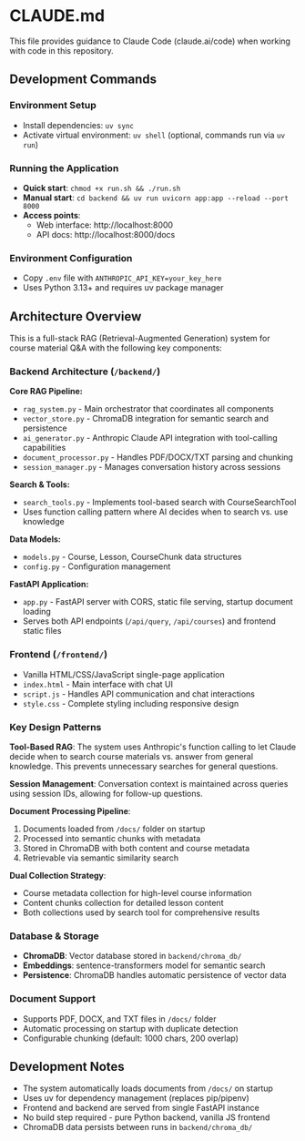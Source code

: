 # CLAUDE.md

This file provides guidance to Claude Code (claude.ai/code) when working with code in this repository.

## Development Commands

### Environment Setup
- Install dependencies: `uv sync`
- Activate virtual environment: `uv shell` (optional, commands run via `uv run`)

### Running the Application
- **Quick start**: `chmod +x run.sh && ./run.sh`
- **Manual start**: `cd backend && uv run uvicorn app:app --reload --port 8000`
- **Access points**:
  - Web interface: http://localhost:8000
  - API docs: http://localhost:8000/docs

### Environment Configuration
- Copy `.env` file with `ANTHROPIC_API_KEY=your_key_here`
- Uses Python 3.13+ and requires uv package manager

## Architecture Overview

This is a full-stack RAG (Retrieval-Augmented Generation) system for course material Q&A with the following key components:

### Backend Architecture (`/backend/`)

**Core RAG Pipeline:**
- `rag_system.py` - Main orchestrator that coordinates all components
- `vector_store.py` - ChromaDB integration for semantic search and persistence
- `ai_generator.py` - Anthropic Claude API integration with tool-calling capabilities
- `document_processor.py` - Handles PDF/DOCX/TXT parsing and chunking
- `session_manager.py` - Manages conversation history across sessions

**Search & Tools:**
- `search_tools.py` - Implements tool-based search with CourseSearchTool
- Uses function calling pattern where AI decides when to search vs. use knowledge

**Data Models:**
- `models.py` - Course, Lesson, CourseChunk data structures
- `config.py` - Configuration management

**FastAPI Application:**
- `app.py` - FastAPI server with CORS, static file serving, startup document loading
- Serves both API endpoints (`/api/query`, `/api/courses`) and frontend static files

### Frontend (`/frontend/`)
- Vanilla HTML/CSS/JavaScript single-page application
- `index.html` - Main interface with chat UI
- `script.js` - Handles API communication and chat interactions
- `style.css` - Complete styling including responsive design

### Key Design Patterns

**Tool-Based RAG**: The system uses Anthropic's function calling to let Claude decide when to search course materials vs. answer from general knowledge. This prevents unnecessary searches for general questions.

**Session Management**: Conversation context is maintained across queries using session IDs, allowing for follow-up questions.

**Document Processing Pipeline**: 
1. Documents loaded from `/docs/` folder on startup
2. Processed into semantic chunks with metadata
3. Stored in ChromaDB with both content and course metadata
4. Retrievable via semantic similarity search

**Dual Collection Strategy**: 
- Course metadata collection for high-level course information
- Content chunks collection for detailed lesson content
- Both collections used by search tool for comprehensive results

### Database & Storage
- **ChromaDB**: Vector database stored in `backend/chroma_db/`
- **Embeddings**: sentence-transformers model for semantic search
- **Persistence**: ChromaDB handles automatic persistence of vector data

### Document Support
- Supports PDF, DOCX, and TXT files in `/docs/` folder
- Automatic processing on startup with duplicate detection
- Configurable chunking (default: 1000 chars, 200 overlap)

## Development Notes

- The system automatically loads documents from `/docs/` on startup
- Uses uv for dependency management (replaces pip/pipenv)
- Frontend and backend are served from single FastAPI instance
- No build step required - pure Python backend, vanilla JS frontend
- ChromaDB data persists between runs in `backend/chroma_db/`